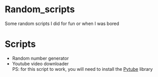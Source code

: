 # Random_scripts
Some random scripts I did for fun or when I was bored

# Scripts 
- Random number generator
- Youtube video downloader
<br> PS: for this script to work, you will need to install the [Pytube][pytube] library



[pytube]: https://pytube.io/en/latest/user/install.html
